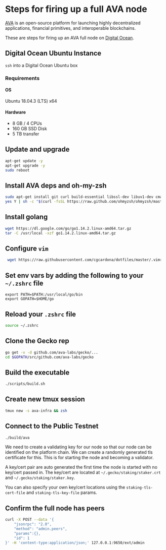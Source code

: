 # Steps for firing up a full AVA node

[AVA](https://www.avalabs.org) is an open-source platform for launching highly decentralized applications, financial primitives, and interoperable blockchains.

These are steps for firing up an AVA full node on [Digital Ocean](https://www.digitalocean.com).

## Digital Ocean Ubuntu Instance

`ssh` into a Digital Ocean Ubuntu box

### Requirements

#### OS

Ubuntu 18.04.3 (LTS) x64

#### Hardware

* 8 GB / 4 CPUs
* 160 GB SSD Disk
* 5 TB transfer

## Update and upgrade

```bash
apt-get update -y
apt-get upgrade -y
sudo reboot
```

## Install AVA deps and oh-my-zsh

```bash
sudo apt-get install git curl build-essential libssl-dev libuv1-dev cmake make g++ zsh -y
yes Y | sh -c "$(curl -fsSL https://raw.github.com/ohmyzsh/ohmyzsh/master/tools/install.sh)" && zsh
```

## Install golang

```bash
wget https://dl.google.com/go/go1.14.2.linux-amd64.tar.gz
tar -C /usr/local -xzf go1.14.2.linux-amd64.tar.gz
```

## Configure `vim`

```bash
 wget https://raw.githubusercontent.com/cgcardona/dotfiles/master/.vimrc
 ```

## Set env vars by adding the following to your `~/.zshrc` file

```text
export PATH=$PATH:/usr/local/go/bin
export GOPATH=$HOME/go
```

## Reload your `.zshrc` file

```bash
source ~/.zshrc
```

## Clone the Gecko rep

```bash
go get -v -d github.com/ava-labs/gecko/...
cd $GOPATH/src/github.com/ava-labs/gecko
```

## Build the executable

```bash
./scripts/build.sh
```

## Create new tmux session

```bash
tmux new -s ava-infra && zsh
```

## Connect to the Public Testnet

```bash
./build/ava
```

We need to create a validating key for our node so that our node can be identified on the platform chain. We can create a randomly generated tls certificate for this. This is for starting the node and becoming a validator.

A key/cert pair are auto generated the first time the node is started with no key/cert passed in. The key/cert are located at `~/.gecko/staking/staker.crt` and `~/.gecko/staking/staker.key`.

You can also specify your own key/cert locations using the `staking-tls-cert-file` and `staking-tls-key-file` params.

## Confirm the full node has peers

```bash
curl -X POST --data '{
    "jsonrpc": "2.0",
    "method": "admin.peers",
    "params":{},
    "id": 1
}' -H 'content-type:application/json;' 127.0.0.1:9650/ext/admin
```
